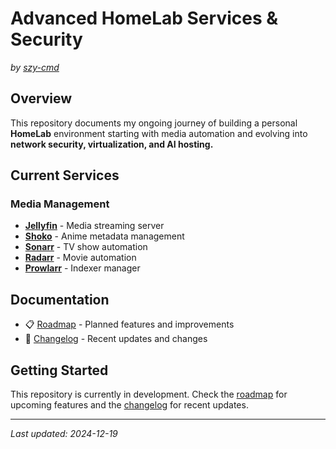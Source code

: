 # Advanced HomeLab Services & Security

*by [szy-cmd](https://github.com/szy-cmd)*

## Overview

This repository documents my ongoing journey of building a personal **HomeLab** environment starting with media automation and evolving into **network security, virtualization, and AI hosting.**

## Current Services

### Media Management
- **[Jellyfin](https://github.com/jellyfin/jellyfin)** - Media streaming server
- **[Shoko](https://github.com/shokoanime/shoko-server)** - Anime metadata management
- **[Sonarr](https://github.com/Sonarr/Sonarr)** - TV show automation
- **[Radarr](https://github.com/Radarr/Radarr)** - Movie automation
- **[Prowlarr](https://github.com/Prowlarr/Prowlarr)** - Indexer manager

## Documentation

- 📋 [Roadmap](./docs/roadmap.md) - Planned features and improvements
- 📝 [Changelog](./docs/changelog.md) - Recent updates and changes

## Getting Started

This repository is currently in development. Check the [roadmap](./docs/roadmap.md) for upcoming features and the [changelog](./docs/changelog.md) for recent updates.

---

*Last updated: 2024-12-19*